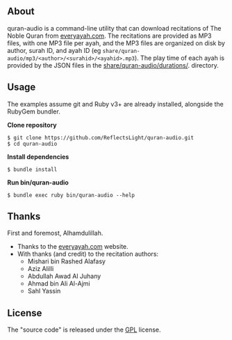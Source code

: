 ## About

quran-audio is a command-line utility that can download recitations
of The Noble Quran from
[everyayah.com](https://everyayah.com).
The recitations are provided as MP3 files, with one MP3 file per ayah,
and the MP3 files are organized on disk by author, surah ID, and
ayah ID (eg `share/quran-audio/mp3/<author>/<surahid>/<ayahid>.mp3`).
The play time of each ayah is provided by the JSON files in the
[share/quran-audio/durations/](/share/quran-audio/durations/).
directory.

## Usage

The examples assume git and Ruby v3+ are already installed,
alongside the RubyGem bundler.

**Clone repository**

    $ git clone https://github.com/ReflectsLight/quran-audio.git
    $ cd quran-audio

**Install dependencies**

    $ bundle install

**Run bin/quran-audio**

    $ bundle exec ruby bin/quran-audio --help

## Thanks

First and foremost, Alhamdulillah.

* Thanks to the [everyayah.com](https://everyayah.com) website.
* With thanks (and credit) to the recitation authors:
  * Mishari bin Rashed Alafasy
  * Aziz Alilli
  * Abdullah Awad Al Juhany
  * Ahmad bin Ali Al-Ajmi
  * Sahl Yassin

## License

The "source code" is released under the [GPL](./LICENSE) license.
